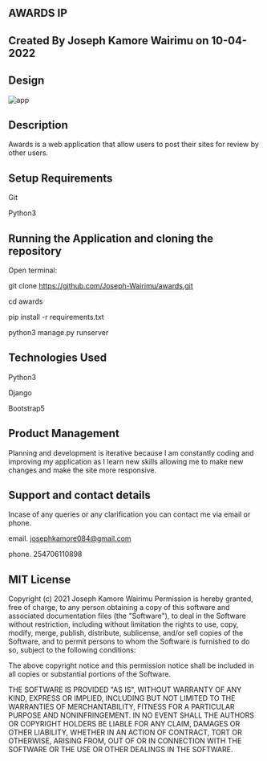 
## AWARDS IP

## Created By Joseph Kamore Wairimu on 10-04-2022

## Design

![app](rate/static/assets/pics.jpg)


## Description

 Awards is a web application that allow users to post their sites for review by other users.

## Setup Requirements
Git

Python3

## Running the Application and cloning the repository
Open terminal:

git clone https://github.com/Joseph-Wairimu/awards.git

cd awards

pip install -r requirements.txt

python3 manage.py runserver


## Technologies Used
Python3

Django

Bootstrap5

## Product Management
Planning and development is iterative because I am constantly coding and improving my application as I learn new skills allowing me to make new changes and make the site more responsive.





## Support and contact details
Incase of any queries or any clarification you can contact me via email or phone.

email. josephkamore084@gmail.com

phone. 254706110898

## MIT License
Copyright (c) 2021 Joseph Kamore Wairimu
Permission is hereby granted, free of charge, to any person obtaining a copy of this software and associated documentation files (the "Software"), to deal in the Software without restriction, including without limitation the rights to use, copy, modify, merge, publish, distribute, sublicense, and/or sell copies of the Software, and to permit persons to whom the Software is furnished to do so, subject to the following conditions:

The above copyright notice and this permission notice shall be included in all copies or substantial portions of the Software.

THE SOFTWARE IS PROVIDED "AS IS", WITHOUT WARRANTY OF ANY KIND, EXPRESS OR IMPLIED, INCLUDING BUT NOT LIMITED TO THE WARRANTIES OF MERCHANTABILITY, FITNESS FOR A PARTICULAR PURPOSE AND NONINFRINGEMENT. IN NO EVENT SHALL THE AUTHORS OR COPYRIGHT HOLDERS BE LIABLE FOR ANY CLAIM, DAMAGES OR OTHER LIABILITY, WHETHER IN AN ACTION OF CONTRACT, TORT OR OTHERWISE, ARISING FROM, OUT OF OR IN CONNECTION WITH THE SOFTWARE OR THE USE OR OTHER DEALINGS IN THE SOFTWARE.